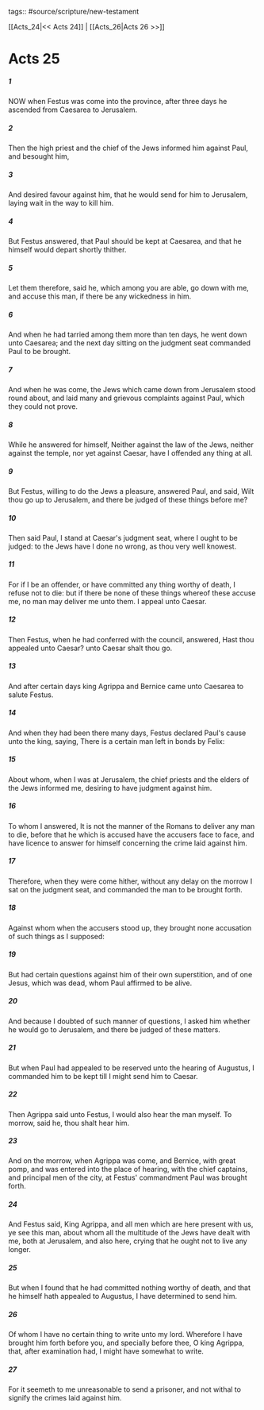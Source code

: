 tags:: #source/scripture/new-testament

[[Acts_24|<< Acts 24]] | [[Acts_26|Acts 26 >>]]

# Acts 25

##### 1

NOW when Festus was come into the province, after three days he ascended from Caesarea to Jerusalem.

##### 2

Then the high priest and the chief of the Jews informed him against Paul, and besought him,

##### 3

And desired favour against him, that he would send for him to Jerusalem, laying wait in the way to kill him.

##### 4

But Festus answered, that Paul should be kept at Caesarea, and that he himself would depart shortly thither.

##### 5

Let them therefore, said he, which among you are able, go down with me, and accuse this man, if there be any wickedness in him.

##### 6

And when he had tarried among them more than ten days, he went down unto Caesarea; and the next day sitting on the judgment seat commanded Paul to be brought.

##### 7

And when he was come, the Jews which came down from Jerusalem stood round about, and laid many and grievous complaints against Paul, which they could not prove.

##### 8

While he answered for himself, Neither against the law of the Jews, neither against the temple, nor yet against Caesar, have I offended any thing at all.

##### 9

But Festus, willing to do the Jews a pleasure, answered Paul, and said, Wilt thou go up to Jerusalem, and there be judged of these things before me?

##### 10

Then said Paul, I stand at Caesar's judgment seat, where I ought to be judged: to the Jews have I done no wrong, as thou very well knowest.

##### 11

For if I be an offender, or have committed any thing worthy of death, I refuse not to die: but if there be none of these things whereof these accuse me, no man may deliver me unto them. I appeal unto Caesar.

##### 12

Then Festus, when he had conferred with the council, answered, Hast thou appealed unto Caesar? unto Caesar shalt thou go.

##### 13

And after certain days king Agrippa and Bernice came unto Caesarea to salute Festus.

##### 14

And when they had been there many days, Festus declared Paul's cause unto the king, saying, There is a certain man left in bonds by Felix:

##### 15

About whom, when I was at Jerusalem, the chief priests and the elders of the Jews informed me, desiring to have judgment against him.

##### 16

To whom I answered, It is not the manner of the Romans to deliver any man to die, before that he which is accused have the accusers face to face, and have licence to answer for himself concerning the crime laid against him.

##### 17

Therefore, when they were come hither, without any delay on the morrow I sat on the judgment seat, and commanded the man to be brought forth.

##### 18

Against whom when the accusers stood up, they brought none accusation of such things as I supposed:

##### 19

But had certain questions against him of their own superstition, and of one Jesus, which was dead, whom Paul affirmed to be alive.

##### 20

And because I doubted of such manner of questions, I asked him whether he would go to Jerusalem, and there be judged of these matters.

##### 21

But when Paul had appealed to be reserved unto the hearing of Augustus, I commanded him to be kept till I might send him to Caesar.

##### 22

Then Agrippa said unto Festus, I would also hear the man myself. To morrow, said he, thou shalt hear him.

##### 23

And on the morrow, when Agrippa was come, and Bernice, with great pomp, and was entered into the place of hearing, with the chief captains, and principal men of the city, at Festus' commandment Paul was brought forth.

##### 24

And Festus said, King Agrippa, and all men which are here present with us, ye see this man, about whom all the multitude of the Jews have dealt with me, both at Jerusalem, and also here, crying that he ought not to live any longer.

##### 25

But when I found that he had committed nothing worthy of death, and that he himself hath appealed to Augustus, I have determined to send him.

##### 26

Of whom I have no certain thing to write unto my lord. Wherefore I have brought him forth before you, and specially before thee, O king Agrippa, that, after examination had, I might have somewhat to write.

##### 27

For it seemeth to me unreasonable to send a prisoner, and not withal to signify the crimes laid against him.
